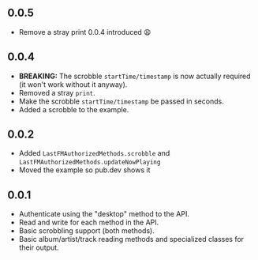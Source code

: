 ## 0.0.5
* Remove a stray print 0.0.4 introduced :weary:

## 0.0.4
* **BREAKING:** The scrobble `startTime/timestamp` is now actually required (it won't work without it anyway).
* Removed a stray `print`.
* Make the scrobble `startTime/timestamp` be passed in seconds.
* Added a scrobble to the example.

## 0.0.2
* Added `LastFMAuthorizedMethods.scrobble` and `LastFMAuthorizedMethods.updateNowPlaying`
* Moved the example so pub.dev shows it

## 0.0.1

* Authenticate using the "desktop" method to the API.
* Read and write for each method in the API.
* Basic scrobbling support (both methods).
* Basic album/artist/track reading methods and specialized classes for their output.
